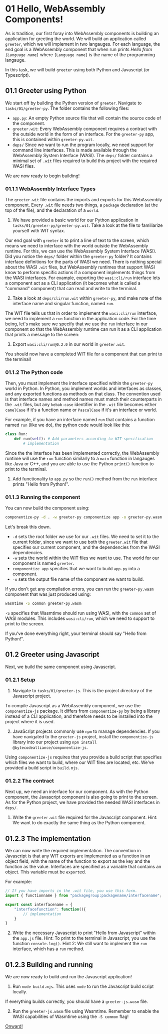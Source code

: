 # 01 Hello, WebAssembly Components!

As is tradition, our first foray into WebAssembly components is building an application for greeting the world. We will
build an application called `greeter`, which we will implement in two langauges. For each language, the end goal is a
WebAssembly component that when run prints *Hello from `{Language name}`* where `{Language name}` is the name of the
programming langauge.

In this task, we will build `greeter` using both Python and Javascript (or Typescript).

## 01.1 Greeter using Python

We start off by building the Python version of `greeter`. Navigate to `tasks/01/greeter-py`. The folder contains the following files:

- `app.py`: An empty Python source file that will contain the source code of the component.
- `greeter.wit`: Every WebAssembly component requires a contract with the outside world in the form of an interface. For
  the `greeter-py` app, this is contained within `greeter-py.wit`.
- `deps/` Since we want to run the program locally, we need support for command line interfaces. This is made available
  through the WebAssembly System Interface (WASI). The `deps/` folder contains a minimal set of `.wit` files required to
  build this project with the required WASI files.

We are now ready to begin building!

### 01.1.1 WebAssembly Interface Types

The `greeter.wit` file contains the imports and exports for this WebAssembly component.
Every `.wit` file needs two things, a `package` declaration (at the top of the file), and the declaration of a `world`. 

1. We have provided a basic world for our Python application in `tasks/01/greeter-py/greeter-py.wit`. Take a look at the file to familiarize yourself with WIT syntax.

Our end goal with `greeter` is to print a line of text to the screen, which means we need to interface with the world
outside the WebAssembly runtime. For this, we can use the WebAssembly System Interface (WASI). Did you notice the `deps/` folder within the `greeter-py` folder? It contains interface definitions for the parts of WASI we need. There is nothing special about the WASI `.wit` files, but WebAssembly runtimes that support WASI know to perform specific actions if a component implements things from the WASI interfaces.
For example, exporting the `wasi:cli/run` interface lets a component act as a CLI application (it becomes what is called a "command" component) that can read and write to the terminal. 

2. Take a look at `deps/cli/run.wit` within `greeter-py`, and make note of the interface name and singular function, named `run`.

The WIT file tells us that in order to implement the `wasi:cli/run` interface, we need to implement a `run` function in the application code. For the time being, let's make sure we specify that we use the `run` interface in our component so that the WebAssembly runtime can run it as a CLI application that prints a message to the screen:

3. Export `wasi:cli/run@0.2.0` in our world in `greeter.wit`.

You should now have a completed WIT file for a component that can print to the terminal!

### 01.1.2 The Python code

Then, you must implement the interface specified within the `greeter-py` world in Python. In Python, you implement worlds and
interfaces as classes, and any exported functions as methods on that class. The convention used is that interface names
and method names must match their counterparts in the `.wit` files, but any `kebab-case` identifier in the `.wit` file
becomes either `camelCase` if it's a function name or `PascalCase` if it's an interface or world.

For example, if you have an interface named `run` that contains a function named `run` (like we do), the python code would look like this:

```python
class Run:
    def run(self): # Add parameters according to WIT-specification
        # implementation
```

Since the the interface has been implemented correctly, the WebAssembly runtime will use the `run` function similarly to a `main` function in langauges like Java or C++, and you are able to use the Python `print()`
function to print to the terminal.

1. Add functionality to `app.py` so the `run()` method from the `run` interface prints "Hello from Python!".

### 01.1.3 Running the component

You can now build the component using:

```sh
componentize-py -d . -w greeter-py componentize app -o greeter-py.wasm
```

Let's break this down.
 * `-d` sets the root folder we use for our `.wit` files. We need to set it to the current folder, since we want to use both the `greeter.wit` file that specifies our current component, and the dependencies from the WASI dependencies. 
 * `-w` sets the world within the WIT files we want to use. The world for our component is named `greeter`.
 * `componentize app` specifies that we want to build `app.py` into a component.
 * `-o` sets the output file name of the component we want to build.

If you don't get any compilation errors, you can run the `greeter-py.wasm` component that was just produced using:

```sh
wasmtime -S common greeter-py.wasm 
```

`-S` specifies that Wasmtime should run using WASI, with the `common` set of WASI modules. This includes `wasi:cli/run`, which we need to support to print to the screen.
 
If you've done everything right, your terminal should say "Hello from Python!".

## 01.2 Greeter using Javascript

Next, we build the same component using Javascript.

### 01.2.1 Setup

1. Navigate to `tasks/01/greeter-js`. This is the project directory of the Javascript project.

To compile Javascript as a WebAssembly component, we use the `componentize-js` package. It differs from `componentize-py` by being a
library instead of a CLI application, and therefore needs to be installed into the project where it is used.

2. JavaScript projects commonly use `npm` to manage dependencies. If you have navigated to the `greeter-js` project, install the `componentize-js` library into our project using `npm install @bytecodealliance/componentize-js`.

Using `componentize-js` requires that you provide a build script that specifies which files we want to build, where our WIT files are located, etc. We've provided a build script in `build.mjs`.

### 01.2.2 The contract

Next up, we need an interface for our component. As with the Python component, the Javascript component is also going to print to the screen. As for the Python project, we have provided the needed WASI interfaces in `deps/`. 

1. Write the `greeter.wit` file required for the Javascript component. Hint: We want to do exactly the same thing as the Python component. 

## 01.2.3 The implementation

We can now write the required implementation. The convention in Javascript is that any WIT exports are implemented as a function in an object field, with the name of the function to export as the key and the function as the value. Interfaces are specified as a variable that contains an object. This variable must be `export`ed.

For example:

```javascript
// If you have imports in the .wit file, you use this form.
import { functionname } from "packagegroup:packagename/interfacename";

export const interfacename = {
    "interfacefunction": function(){
        // implementation
    }
}
```

2. Write the necessary Javascript to print "Hello from Javascript" within the `app.js` file. Hint: To print to the terminal in Javascript, you use the function `console.log()`. Hint 2: We still want to implement the `run` interface, which has a `run` method.

## 01.2.3 Building and running

We are now ready to build and run the Javascript application!

1. Run `node build.mjs`. This uses `node` to run the Javascript build script locally. 

If everything builds correctly, you should have a `greeter-js.wasm` file.

2. Run the `greeter-js.wasm` file using Wasmtime. Remember to enable the WASI capabilities of Wasmtime using the `-S common` flag!

[Onward!](https://github.com/syvsto/booster2024_wasm_components/blob/master/task2.md)
